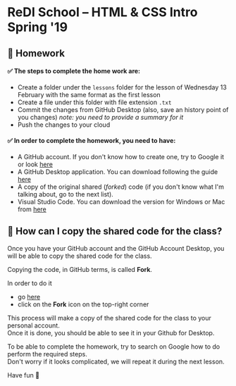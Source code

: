 # ReDI School – HTML & CSS Intro Spring '19

## 📝 Homework

#### ✅ The steps to complete the home work are:

- Create a folder under the `lessons` folder for the lesson of Wednesday 13 February with the same format as the first lesson
- Create a file under this folder with file extension `.txt`
- Commit the changes from GitHub Desktop (also, save an history point of you changes)
      *note: you need to provide a _summary_ for it*
- Push the changes to your cloud


#### ✅ In order to complete the homework, you need to have:

- A GitHub account. If you don't know how to create one, try to Google it or look [here](https://github.com/ReDI-School/html-css-munich-2018-fall/blob/master/github-account.md)
- A GitHub Desktop application. You can download following the guide [here](https://help.github.com/desktop/guides/getting-started-with-github-desktop/installing-github-desktop/)
- A copy of the original shared (*forked*) code (if you don't know what I'm talking about, go to the next list).
- Visual Studio Code. You can download the version for Windows or Mac from [here](https://code.visualstudio.com/download)

## 🤔 How can I copy the shared code for the class?

Once you have your GitHub account and the GitHub Account Desktop, you will be able to copy the shared code for the class.

Copying the code, in GitHub terms, is called **Fork**.

In order to do it
- go [here](https://github.com/ReDI-School/html-css-munich-2019-spring)
- click on the **Fork** icon on the top-right corner

This process will make a copy of the shared code for the class to your personal account. \
Once it is done, you should be able to see it in your Github for Desktop.

To be able to complete the homework, try to search on Google how to do perform the required steps. \
Don't worry if it looks complicated, we will repeat it during the next lesson.

Have fun 🎉
